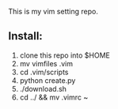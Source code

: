 This is my vim setting repo.

Install:
--------
1. clone this repo into $HOME
2. mv vimfiles .vim
3. cd .vim/scripts
4. python create.py
5. ./download.sh
6. cd ../ && mv .vimrc ~

